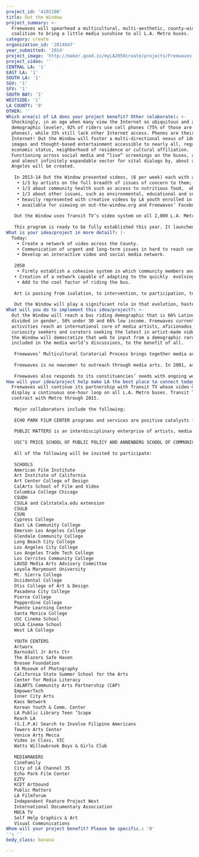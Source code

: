```yaml
---
project_id: '4102108'
title: Out the Window
project_summary: >-
  Freewaves will spearhead a multicultural, multi-aesthetic, county-wide
  coalition to bring a little media sunshine to all L.A. Metro buses.
category: create
organization_id: '2014047'
year_submitted: '2014'
project_image: 'http://maker.good.is/myLA2050create/projects/Freewaves.html'
project_video: ''
CENTRAL LA: '1'
EAST LA: '1'
SOUTH LA: '1'
SGV: '1'
SFV: '1'
SOUTH BAY: '1'
WESTSIDE: '1'
LA COUNTY: '0'
OTHER: ''
Which area(s) of LA does your project benefit? Other (elaborate): >-
  Shockingly, in an age when many view the Internet as ubiquitous and a
  demographic leveler, 92% of riders use cell phones (75% of those are smart
  phones), while 33% still lack other Internet access. Phones are their
  Internet! Out the Window will foster a multi-directional nexus of ideas,
  images and thought-based entertainment accessible to nearly all, regardless of
  economic status, neighborhood of residence or cultural affiliation.
  Functioning across social media and “live” screenings on the buses, a powerful
  and almost infinitely expandable vector for vital dialogs by, about and in Los
  Angeles will be created. 
    
   In 2013-14 Out the Window presented videos, (6 per week) each with an open-ended, pointed question in English and Spanish to which viewers responded via social media. In 2015 Freewaves will spearhead a multicultural, multi-aesthetic, county-wide coalition to bring a little media sunshine to all L.A. Metro buses. These videos will be: 
    • 1/3 by artists on the full breadth of issues of concern to them; 
    • 1/3 about community health such as access to nutritious food,  obesity amelioration, and promotion of healthful lifestyles; 
    • 1/3 about other issues, such as environmental, educational and social, produced by LA nonprofit organizations; 
    • heavily represented with creative videos by LA youth enrolled in video programs;
    • available for viewing on out-the-window.org and Freewaves’ Facebook page daily for viewers’ comments and sharing. 
   
   Out the Window uses Transit TV’s video system on all 2,000 L.A. Metro buses, reaching Los Angeles’s residents with creative and essential messages while providing free culture on the largest art distribution system in the country to the nation’s most populous county. 
   
   This program is ready to be fully established this year. It launched in 2010 with a MacArthur grant; it tested technologies, networks, programming, and surveyed viewers in 2011. It gathered resources in 2012 and now is ready to expand with all elements in place!
What is your idea/project in more detail?: |-
  Today: 
    • Create a network of video across the County.
    • Communication of urgent and long-term issues in hard to reach communities.
    • Develop an interactive video and social media network.
   
   2050
    • Firmly establish a cohesive system in which community members and artists can exchange visual ideas, images and information impacting life in Los Angeles County.
   • Creation of a network capable of adapting to the quickly  evolving platforms and aesthetics of social media and image- making.
    • Add to the cool factor of riding the bus. 
   
   Art is passing from isolation, to intervention, to participation, to engagement, to a glorious ubiquity in which currently accepted and recognized disciplines and aesthetics evolve into new forms of public communication. With the blazingly fast developments in technology, we have witnessed an integration of disciplines, in which computing and telecommunication devices have fostered a new hybrid of public and private art, one that, by 2050, will have taken forms beyond prediction. Art will be everywhere, an integrated member of society for all. 
   
   Out the Window will play a significant role in that evolution, hastening the democratization of art and communication through its daily dissemination to the bus riding public and, in the future, to other constituencies whose daily lives bring them into contact with videos, mobile devices and means of sound and image distribution birthed by today’s technologies.
What will you do to implement this idea/project?: >-
  Out the Window will reach a bus riding demographic that is 66% Latino, equally
  divided in gender, 50% under 30 and 66% low income. Freewaves current web
  activities reach an international core of media artists, aficionados,
  curiosity seekers and curators seeking the latest in artist-made videos. Out
  the Window will democratize that web to input from a demographic rarely
  included in the media world’s discussions, to the benefit of all. 
   
   Freewaves’ Multicultural Curatorial Process brings together media artists and activists from many of the County’s diverse arts and media organizations, plus independent artists and curators from diverse social, economic, ethnic, sexual orientation, aesthetic and age demographics. This has been made possible by Freewaves’ 25-year commitment to an all-inclusive media democracy, created and maintained by vigorous, ongoing outreach throughout our community. 
   
   Freewaves is no newcomer to outreach through media arts. In 2001, as part of its festival, it produced three half-hour educational videos, elucidating media arts in Los Angeles over the last ten years from Freewaves’ perspective. These documentaries aired on KCET-TV at the beginning and middle of the festival, providing audiences and students with background material for the festival. These programs were also donated to 250 high school art and media teachers throughout the Los Angeles Unified School District and the 75 Los Angeles City and County libraries. Curriculum Guides were written to facilitate classroom presentations by teachers. 
   
   Freewaves also responds to its constituencies’ needs with ongoing workshops designed to bring technology to media artists and activists in underserved communities. In 1999, the fruits of its workshops in Internet use and web design premiered on dozens of artists’ and arts organization web sites throughout the region. Along with the workshops, technical support facilitated their going on line and, if desired, they also received a free web site and eMail accounts for one year.
How will your idea/project help make LA the best place to connect today? In LA2050?: >-
  Freewaves will continue its partnership with Transit TV whose video monitors
  display a continuous one-hour loop on all L.A. Metro buses. Transit TV is in
  contract with Metro through 2015. 
   
   Major collaborators include the following: 
   
   ECHO PARK FILM CENTER programs and services are positive catalysts for at-risk students’ opportunities and interactions through media arts. 
   
   PUBLIC MATTERS is an interdisciplinary enterprise of artists, media professionals and educators who create new media, education and civic engagement projects yielding long-term community benefits. 
   
   USC’S PRICE SCHOOL OF PUBLIC POLICY AND ANNENBERG SCHOOL OF COMMUNICATION are two of the leading schools within one of LA’s best and world renowned academic institutions. Faculty and Students from both programs will advise on health content and sharpen the evaluation process. 
   
   All of the following will be invited to participate: 
   
   SCHOOLS
   American Film Institute 
   Art Institute of California
   Art Center College of Design 
   CalArts School of Film and Video
   Columbia College Chicago
   CSUDH
   CSULA and Calstatela.edu extension
   CSULB
   CSUN
   Cypress College
   East LA Community College
   Emerson Los Angeles College
   Glendale Community College
   Long Beach City College
   Los Angeles City College
   Los Angeles Trade Tech College
   Los Cerritos Community College
   LAUSD Media Arts Advisory Committee
   Loyola Marymount University
   Mt. Sierra College
   Occidental College
   Otis College of Art & Design
   Pasadena City College
   Pierce College
   Pepperdine College
   Puente Learning Center
   Santa Monica College
   USC Cinema School
   UCLA Cinema School 
   West LA College
   
   YOUTH CENTERS 
   Artworx
   Barnsdall Jr Arts Ctr
   The Blazers Safe Haven
   Bresee Foundation
   CA Museum of Photography
   California State Summer School for the Arts
   Center for Media Literacy
   CALARTS Community Arts Partnership (CAP)
   EmpowerTech
   Inner City Arts
   Kaos Network
   Korean Youth & Comm. Center
   LA Public Library Teen ‘Scape
   Reach LA
   (S.I.P.A) Search to Involve Filipino Americans
   Towers Arts Center
   Venice Arts Mecca
   Video in Class, VIC
   Watts Willowbrook Boys & Girls Club
   
   MEDIAMAKERS
   CineFamily 
   City of LA Channel 35 
   Echo Park Film Center 
   EZTV
   KCET Artbound 
   Public Matters 
   LA Filmforum 
   Independent Feature Project West
   International Documentary Association
   MOCA TV 
   Self Help Graphics & Art
   Visual Communications
Whom will your project benefit? Please be specific.: '0'
'': ''
body_class: banana

---
```

